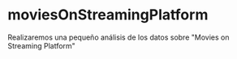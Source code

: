 # moviesOnStreamingPlatform
Realizaremos una pequeño análisis de los datos sobre "Movies on Streaming Platform"

